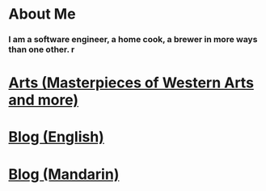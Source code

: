 # About Me
### I am a software engineer, a home cook, a brewer in more ways than one other. r

# [Arts (Masterpieces of Western Arts and more)](Timmypoyu.github.io/Arts/)
# [Blog (English)](Timmypoyu.github.io/blog/) 
# [Blog (Mandarin)](Timmypoyu.github.io/blog_mandarin/)
